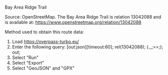 Bay Area Ridge Trail

Source: OpenStreetMap. The Bay Area Ridge Trail is relation 13042088 and is available at: https://www.openstreetmap.org/relation/13042088

Method used to obtain this route data:

1. Load https://overpass-turbo.eu/
2. Enter the following query:
    [out:json][timeout:60];
    rel(13042088);
    (._;>>;);
    out;
3. Select "Run"
4. Select "Export"
5. Select "GeoJSON" and "GPX"
